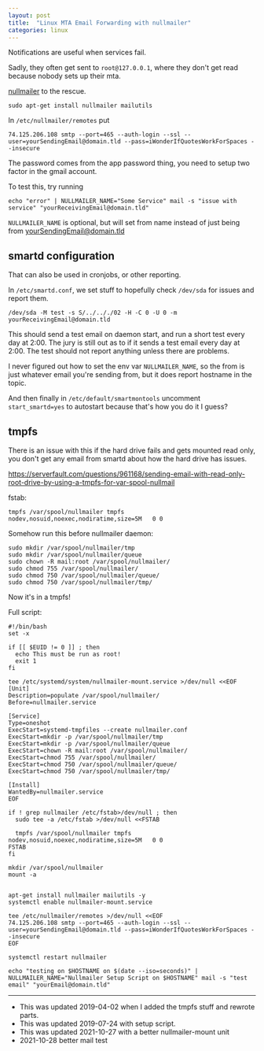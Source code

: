```yaml
---
layout: post
title:  "Linux MTA Email Forwarding with nullmailer"
categories: linux
---
```


Notifications are useful when services fail.

Sadly, they often get sent to `root@127.0.0.1`, where they don't get read because nobody sets up their mta.

[nullmailer](https://untroubled.org/nullmailer/) to the rescue.

<!--excerpt-->
```
sudo apt-get install nullmailer mailutils
```


In `/etc/nullmailer/remotes` put
```
74.125.206.108 smtp --port=465 --auth-login --ssl --user=yourSendingEmail@domain.tld --pass=iWonderIfQuotesWorkForSpaces --insecure
```
The password comes from the app password thing, you need to setup two factor in the gmail account.


To test this, try running
```
echo "error" | NULLMAILER_NAME="Some Service" mail -s "issue with service" "yourReceivingEmail@domain.tld"
```
`NULLMAILER_NAME` is optional, but will set from name instead of just being from yourSendingEmail@domain.tld


## smartd configuration
That can also be used in cronjobs, or other reporting.

In `/etc/smartd.conf`, we set stuff to hopefully check `/dev/sda` for issues and report them.
```
/dev/sda -M test -s S/../.././02 -H -C 0 -U 0 -m yourReceivingEmail@domain.tld
```
This should send a test email on daemon start, and run a short test every day at 2:00.
The jury is still out as to if it sends a test email every day at 2:00.
The test should not report anything unless there are problems.

I never figured out how to set the env var `NULLMAILER_NAME`, so the from is just whatever email you're sending from, but it does report hostname in the topic.

And then finally in `/etc/default/smartmontools` uncomment `start_smartd=yes` to autostart because that's how you do it I guess?

## tmpfs

There is an issue with this if the hard drive fails and gets mounted read only, you don't get any email from smartd about how the hard drive has issues.

https://serverfault.com/questions/961168/sending-email-with-read-only-root-drive-by-using-a-tmpfs-for-var-spool-nullmail

fstab:
```
tmpfs /var/spool/nullmailer tmpfs nodev,nosuid,noexec,nodiratime,size=5M   0 0
```
Somehow run this before nullmailer daemon:
```
sudo mkdir /var/spool/nullmailer/tmp
sudo mkdir /var/spool/nullmailer/queue
sudo chown -R mail:root /var/spool/nullmailer/
sudo chmod 755 /var/spool/nullmailer/
sudo chmod 750 /var/spool/nullmailer/queue/
sudo chmod 750 /var/spool/nullmailer/tmp/
```

Now it's in a tmpfs!

Full script:

```
#!/bin/bash
set -x

if [[ $EUID != 0 ]] ; then
  echo This must be run as root!
  exit 1
fi

tee /etc/systemd/system/nullmailer-mount.service >/dev/null <<EOF
[Unit]
Description=populate /var/spool/nullmailer/
Before=nullmailer.service

[Service]
Type=oneshot
ExecStart=systemd-tmpfiles --create nullmailer.conf
ExecStart=mkdir -p /var/spool/nullmailer/tmp
ExecStart=mkdir -p /var/spool/nullmailer/queue
ExecStart=chown -R mail:root /var/spool/nullmailer/
ExecStart=chmod 755 /var/spool/nullmailer/
ExecStart=chmod 750 /var/spool/nullmailer/queue/
ExecStart=chmod 750 /var/spool/nullmailer/tmp/

[Install]
WantedBy=nullmailer.service
EOF

if ! grep nullmailer /etc/fstab>/dev/null ; then
  sudo tee -a /etc/fstab >/dev/null <<FSTAB

  tmpfs /var/spool/nullmailer tmpfs nodev,nosuid,noexec,nodiratime,size=5M   0 0
FSTAB
fi

mkdir /var/spool/nullmailer
mount -a


apt-get install nullmailer mailutils -y
systemctl enable nullmailer-mount.service

tee /etc/nullmailer/remotes >/dev/null <<EOF
74.125.206.108 smtp --port=465 --auth-login --ssl --user=yourSendingEmail@domain.tld --pass=iWonderIfQuotesWorkForSpaces --insecure
EOF

systemctl restart nullmailer

echo "testing on $HOSTNAME on $(date --iso=seconds)" | NULLMAILER_NAME="Nullmailer Setup Script on $HOSTNAME" mail -s "test email" "yourEmail@domain.tld"
```

---
* This was updated 2019-04-02 when I added the tmpfs stuff and rewrote parts.
* This was updated 2019-07-24 with setup script.
* This was updated 2021-10-27 with a better nullmailer-mount unit
* 2021-10-28 better mail test
